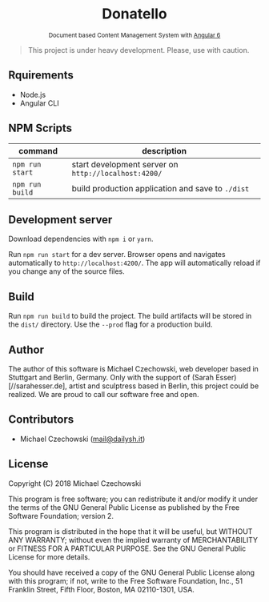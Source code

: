 <div align="center">
  <h1>Donatello</h1>  
  <small>Document based Content Management System with <a href="//github.com/angular/angular" target="_blank">Angular 6</a></small>
</div>

> This project is under heavy development. Please, use with caution.

## Rquirements

- Node.js
- Angular CLI

## NPM Scripts

| command          | description                                                     |
|------------------|-----------------------------------------------------------------|
| `npm run start`  | start development server on `http://localhost:4200/`            |
| `npm run build`  | build production application and save to `./dist`               |

## Development server

Download dependencies with `npm i` or `yarn`.

Run `npm run start` for a dev server. Browser opens and navigates automatically to `http://localhost:4200/`. The app will automatically reload if you change any of the source files.

## Build

Run `npm run build` to build the project. The build artifacts will be stored in the `dist/` directory. Use the `--prod` flag for a production build.

## Author

The author of this software is Michael Czechowski, web developer based in Stuttgart and Berlin, Germany. Only with the support of (Sarah Esser)[//sarahesser.de], artist and sculptress based in Berlin, this project could be realized. We are proud to call our software free and open.

## Contributors

- Michael Czechowski (<mail@dailysh.it>)

## License

Copyright (C) 2018 Michael Czechowski

This program is free software; you can redistribute it and/or modify it under the terms of the GNU General Public License as published by the Free Software Foundation; version 2.

This program is distributed in the hope that it will be useful, but WITHOUT ANY WARRANTY; without even the implied warranty of MERCHANTABILITY or FITNESS FOR A PARTICULAR PURPOSE. See the GNU General Public License for more details.

You should have received a copy of the GNU General Public License along with this program; if not, write to the Free Software Foundation, Inc., 51 Franklin Street, Fifth Floor, Boston, MA 02110-1301, USA.

